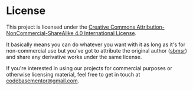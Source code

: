 # License

This project is licensed under the [Creative Commons Attribution-NonCommercial-ShareAlike 4.0 International License](http://creativecommons.org/licenses/by-nc-sa/4.0/).

It basically means you can do whatever you want with it as long as it's for non-commercial use but you've got to attribute the original author ([sbmsr](http://github.com/sbmsr)) and share any derivative works under the same license.

If you're interested in using our projects for commercial purposes or otherwise licensing material, feel free to get in touch at [codebasementor@gmail.com](mailto:codebasementor@gmail.com).
